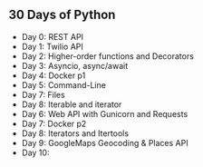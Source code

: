 ## 30 Days of Python
- Day 0: REST API
- Day 1: Twilio API
- Day 2: Higher-order functions and Decorators
- Day 3: Asyncio, async/await 
- Day 4: Docker p1
- Day 5: Command-Line
- Day 7: Files
- Day 8: Iterable and iterator
- Day 6: Web API with Gunicorn and Requests
- Day 7: Docker p2
- Day 8: Iterators and Itertools
- Day 9: GoogleMaps Geocoding & Places API
- Day 10: 
